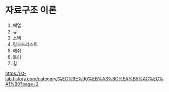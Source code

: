 # 자료구조 이론

1. 배열
2. 큐
3. 스택
4. 링크드리스트
5. 해쉬
6. 트리
7. 힙

https://st-lab.tistory.com/category/%EC%9E%90%EB%A3%8C%EA%B5%AC%EC%A1%B0?page=2